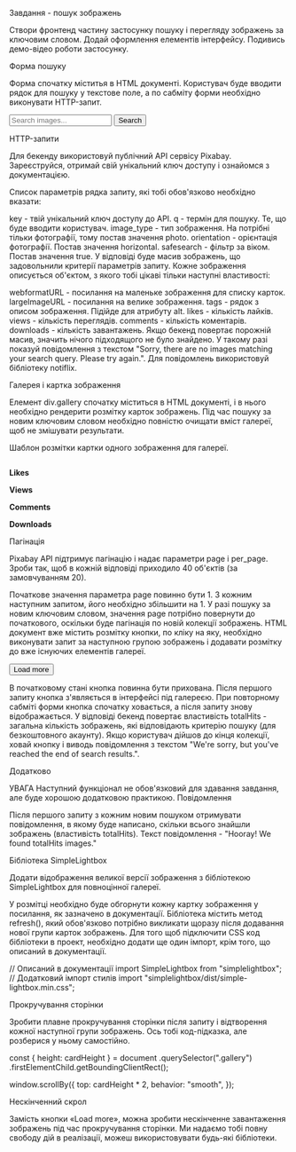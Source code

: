 Завдання - пошук зображень​

Створи фронтенд частину застосунку пошуку і перегляду зображень за ключовим
словом. Додай оформлення елементів інтерфейсу. Подивись демо-відео роботи
застосунку.

Форма пошуку​

Форма спочатку міститья в HTML документі. Користувач буде вводити рядок для
пошуку у текстове поле, а по сабміту форми необхідно виконувати HTTP-запит.

<form class="search-form" id="search-form">
  <input
    type="text"
    name="searchQuery"
    autocomplete="off"
    placeholder="Search images..."
  />
  <button type="submit">Search</button>
</form>

HTTP-запити​

Для бекенду використовуй публічний API сервісу Pixabay. Зареєструйся, отримай
свій унікальний ключ доступу і ознайомся з документацією.

Список параметрів рядка запиту, які тобі обов'язково необхідно вказати:

key - твій унікальний ключ доступу до API. q - термін для пошуку. Те, що буде
вводити користувач. image_type - тип зображення. На потрібні тільки фотографії,
тому постав значення photo. orientation - орієнтація фотографії. Постав значення
horizontal. safesearch - фільтр за віком. Постав значення true. У відповіді буде
масив зображень, що задовольнили критерії параметрів запиту. Кожне зображення
описується об'єктом, з якого тобі цікаві тільки наступні властивості:

webformatURL - посилання на маленьке зображення для списку карток.
largeImageURL - посилання на велике зображення. tags - рядок з описом
зображення. Підійде для атрибуту alt. likes - кількість лайків. views -
кількість переглядів. comments - кількість коментарів. downloads - кількість
завантажень. Якщо бекенд повертає порожній масив, значить нічого підходящого не
було знайдено. У такому разі показуй повідомлення з текстом "Sorry, there are no
images matching your search query. Please try again.". Для повідомлень
використовуй бібліотеку notiflix.

Галерея і картка зображення​

Елемент div.gallery спочатку міститься в HTML документі, і в нього необхідно
рендерити розмітку карток зображень. Під час пошуку за новим ключовим словом
необхідно повністю очищати вміст галереї, щоб не змішувати результати.

<div class="gallery">
  <!-- Картки зображень -->
</div>

Шаблон розмітки картки одного зображення для галереї.

<div class="photo-card">
  <img src="" alt="" loading="lazy" />
  <div class="info">
    <p class="info-item">
      <b>Likes</b>
    </p>
    <p class="info-item">
      <b>Views</b>
    </p>
    <p class="info-item">
      <b>Comments</b>
    </p>
    <p class="info-item">
      <b>Downloads</b>
    </p>
  </div>
</div>

Пагінація​

Pixabay API підтримує пагінацію і надає параметри page і per_page. Зроби так,
щоб в кожній відповіді приходило 40 об'єктів (за замовчуванням 20).

Початкове значення параметра page повинно бути 1. З кожним наступним запитом,
його необхідно збільшити на 1. У разі пошуку за новим ключовим словом, значення
page потрібно повернути до початкового, оскільки буде пагінація по новій
колекції зображень. HTML документ вже містить розмітку кнопки, по кліку на яку,
необхідно виконувати запит за наступною групою зображень і додавати розмітку до
вже існуючих елементів галереї.

<button type="button" class="load-more">Load more</button>

В початковому стані кнопка повинна бути прихована. Після першого запиту кнопка
з'являється в інтерфейсі під галереєю. При повторному сабміті форми кнопка
спочатку ховається, а після запиту знову відображається. У відповіді бекенд
повертає властивість totalHits - загальна кількість зображень, які відповідають
критерію пошуку (для безкоштовного акаунту). Якщо користувач дійшов до кінця
колекції, ховай кнопку і виводь повідомлення з текстом "We're sorry, but you've
reached the end of search results.".

Додатково​

УВАГА Наступний функціонал не обов'язковий для здавання завдання, але буде
хорошою додатковою практикою. Повідомлення​

Після першого запиту з кожним новим пошуком отримувати повідомлення, в якому
буде написано, скільки всього знайшли зображень (властивість totalHits). Текст
повідомлення - "Hooray! We found totalHits images."

Бібліотека SimpleLightbox​

Додати відображення великої версії зображення з бібліотекою SimpleLightbox для
повноцінної галереї.

У розмітці необхідно буде обгорнути кожну картку зображення у посилання, як
зазначено в документації. Бібліотека містить метод refresh(), який обов'язково
потрібно викликати щоразу після додавання нової групи карток зображень. Для того
щоб підключити CSS код бібліотеки в проект, необхідно додати ще один імпорт,
крім того, що описаний в документації.

// Описаний в документації import SimpleLightbox from "simplelightbox"; //
Додатковий імпорт стилів import "simplelightbox/dist/simple-lightbox.min.css";

Прокручування сторінки​

Зробити плавне прокручування сторінки після запиту і відтворення кожної
наступної групи зображень. Ось тобі код-підказка, але розберися у ньому
самостійно.

const { height: cardHeight } = document .querySelector(".gallery")
.firstElementChild.getBoundingClientRect();

window.scrollBy({ top: cardHeight \* 2, behavior: "smooth", });

Нескінченний скрол​

Замість кнопки «Load more», можна зробити нескінченне завантаження зображень під
час прокручування сторінки. Ми надаємо тобі повну свободу дій в реалізації,
можеш використовувати будь-які бібліотеки.
